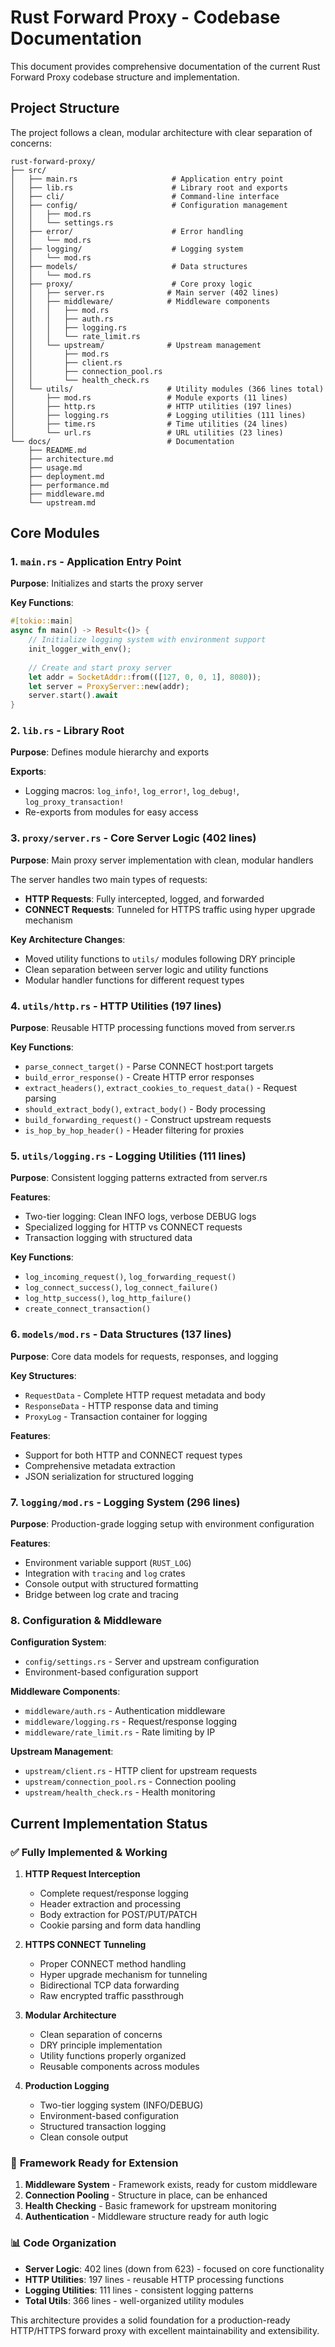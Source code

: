 # Rust Forward Proxy - Codebase Documentation

This document provides comprehensive documentation of the current Rust Forward Proxy codebase structure and implementation.

## Project Structure

The project follows a clean, modular architecture with clear separation of concerns:

```
rust-forward-proxy/
├── src/
│   ├── main.rs                     # Application entry point
│   ├── lib.rs                      # Library root and exports
│   ├── cli/                        # Command-line interface
│   ├── config/                     # Configuration management
│   │   ├── mod.rs
│   │   └── settings.rs
│   ├── error/                      # Error handling
│   │   └── mod.rs
│   ├── logging/                    # Logging system
│   │   └── mod.rs
│   ├── models/                     # Data structures
│   │   └── mod.rs
│   ├── proxy/                      # Core proxy logic
│   │   ├── server.rs              # Main server (402 lines)
│   │   ├── middleware/            # Middleware components
│   │   │   ├── mod.rs
│   │   │   ├── auth.rs
│   │   │   ├── logging.rs
│   │   │   └── rate_limit.rs
│   │   └── upstream/              # Upstream management
│   │       ├── mod.rs
│   │       ├── client.rs
│   │       ├── connection_pool.rs
│   │       └── health_check.rs
│   └── utils/                     # Utility modules (366 lines total)
│       ├── mod.rs                 # Module exports (11 lines)
│       ├── http.rs                # HTTP utilities (197 lines)
│       ├── logging.rs             # Logging utilities (111 lines)
│       ├── time.rs                # Time utilities (24 lines)
│       └── url.rs                 # URL utilities (23 lines)
└── docs/                          # Documentation
    ├── README.md
    ├── architecture.md
    ├── usage.md
    ├── deployment.md
    ├── performance.md
    ├── middleware.md
    └── upstream.md
```

## Core Modules

### 1. `main.rs` - Application Entry Point

**Purpose**: Initializes and starts the proxy server

**Key Functions**:
```rust
#[tokio::main]
async fn main() -> Result<()> {
    // Initialize logging system with environment support
    init_logger_with_env();
    
    // Create and start proxy server
    let addr = SocketAddr::from(([127, 0, 0, 1], 8080));
    let server = ProxyServer::new(addr);
    server.start().await
}
```

### 2. `lib.rs` - Library Root

**Purpose**: Defines module hierarchy and exports

**Exports**:
- Logging macros: `log_info!`, `log_error!`, `log_debug!`, `log_proxy_transaction!`
- Re-exports from modules for easy access

### 3. `proxy/server.rs` - Core Server Logic (402 lines)

**Purpose**: Main proxy server implementation with clean, modular handlers

The server handles two main types of requests:
- **HTTP Requests**: Fully intercepted, logged, and forwarded
- **CONNECT Requests**: Tunneled for HTTPS traffic using hyper upgrade mechanism

**Key Architecture Changes**:
- Moved utility functions to `utils/` modules following DRY principle
- Clean separation between server logic and utility functions
- Modular handler functions for different request types

### 4. `utils/http.rs` - HTTP Utilities (197 lines)

**Purpose**: Reusable HTTP processing functions moved from server.rs

**Key Functions**:
- `parse_connect_target()` - Parse CONNECT host:port targets
- `build_error_response()` - Create HTTP error responses
- `extract_headers()`, `extract_cookies_to_request_data()` - Request parsing
- `should_extract_body()`, `extract_body()` - Body processing
- `build_forwarding_request()` - Construct upstream requests
- `is_hop_by_hop_header()` - Header filtering for proxies

### 5. `utils/logging.rs` - Logging Utilities (111 lines)

**Purpose**: Consistent logging patterns extracted from server.rs

**Features**:
- Two-tier logging: Clean INFO logs, verbose DEBUG logs
- Specialized logging for HTTP vs CONNECT requests
- Transaction logging with structured data

**Key Functions**:
- `log_incoming_request()`, `log_forwarding_request()`
- `log_connect_success()`, `log_connect_failure()`
- `log_http_success()`, `log_http_failure()`
- `create_connect_transaction()`

### 6. `models/mod.rs` - Data Structures (137 lines)

**Purpose**: Core data models for requests, responses, and logging

**Key Structures**:
- `RequestData` - Complete HTTP request metadata and body
- `ResponseData` - HTTP response data and timing
- `ProxyLog` - Transaction container for logging

**Features**:
- Support for both HTTP and CONNECT request types
- Comprehensive metadata extraction
- JSON serialization for structured logging

### 7. `logging/mod.rs` - Logging System (296 lines)

**Purpose**: Production-grade logging setup with environment configuration

**Features**:
- Environment variable support (`RUST_LOG`)
- Integration with `tracing` and `log` crates
- Console output with structured formatting
- Bridge between log crate and tracing

### 8. Configuration & Middleware

**Configuration System**:
- `config/settings.rs` - Server and upstream configuration
- Environment-based configuration support

**Middleware Components**:
- `middleware/auth.rs` - Authentication middleware
- `middleware/logging.rs` - Request/response logging
- `middleware/rate_limit.rs` - Rate limiting by IP

**Upstream Management**:
- `upstream/client.rs` - HTTP client for upstream requests
- `upstream/connection_pool.rs` - Connection pooling
- `upstream/health_check.rs` - Health monitoring

## Current Implementation Status

### ✅ **Fully Implemented & Working**

1. **HTTP Request Interception**
   - Complete request/response logging
   - Header extraction and processing
   - Body extraction for POST/PUT/PATCH
   - Cookie parsing and form data handling

2. **HTTPS CONNECT Tunneling**
   - Proper CONNECT method handling
   - Hyper upgrade mechanism for tunneling
   - Bidirectional TCP data forwarding
   - Raw encrypted traffic passthrough

3. **Modular Architecture**
   - Clean separation of concerns
   - DRY principle implementation
   - Utility functions properly organized
   - Reusable components across modules

4. **Production Logging**
   - Two-tier logging system (INFO/DEBUG)
   - Environment-based configuration
   - Structured transaction logging
   - Clean console output

### 🔄 **Framework Ready for Extension**

1. **Middleware System** - Framework exists, ready for custom middleware
2. **Connection Pooling** - Structure in place, can be enhanced
3. **Health Checking** - Basic framework for upstream monitoring
4. **Authentication** - Middleware structure ready for auth logic

### 📊 **Code Organization**

- **Server Logic**: 402 lines (down from 623) - focused on core functionality
- **HTTP Utilities**: 197 lines - reusable HTTP processing functions
- **Logging Utilities**: 111 lines - consistent logging patterns
- **Total Utils**: 366 lines - well-organized utility modules

This architecture provides a solid foundation for a production-ready HTTP/HTTPS forward proxy with excellent maintainability and extensibility.